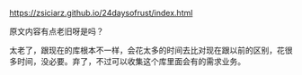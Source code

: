 https://zsiciarz.github.io/24daysofrust/index.html

原文内容有点老旧呀是吗？

太老了，跟现在的库根本不一样，会花太多的时间去比对现在跟以前的区别，花很多时间，没必要。弃了，不过可以收集这个库里面会有的需求业务。
